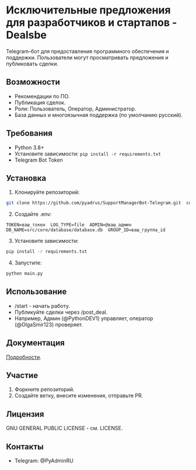 # Исключительные предложения для разработчиков и стартапов - Dealsbe

Telegram-бот для предоставления программного обеспечения и поддержки. Пользователи могут просматривать предложения и публиковать сделки.
## Возможности
- Рекомендации по ПО.
- Публикация сделок.
- Роли: Пользователь, Оператор, Администратор.
- База данных и многоязычная поддержка (по умолчанию русский).
## Требования
- Python 3.8+
- Установите зависимости: `pip install -r requirements.txt`
- Telegram Bot Token
## Установка

1. Клонируйте репозиторий:
```bash  
git clone https://github.com/pyadrus/SupportManagerBot-Telegram.git  cd dealsbe
```

2. Создайте .env:
```plaintext
TOKEN=ваш_токен  LOG_TYPE=file  ADMIN=@ваш_админ  DB_NAME=src/core/database/database.db  GROUP_ID=ваш_группа_id
``` 

3. Установите зависимости:
```bash
pip install -r requirements.txt
```

4. Запустите:
```bash
python main.py  
```

## Использование

- /start - начать работу.
- Публикуйте сделки через /post_deal.
- Например, Админ (@PythonDEV1) управляет, оператор (@OlgaSmir123) проверяет.

## Документация

[Подробности](https://github.com/pyadrus/SupportManagerBot-Telegram/blob/master/doc/doc.md).

## Участие

1. Форкните репозиторий.
2. Создайте ветку, внесите изменения, отправьте PR.

## Лицензия

GNU GENERAL PUBLIC LICENSE - см. LICENSE.
## Контакты

- Telegram: @PyAdminRU